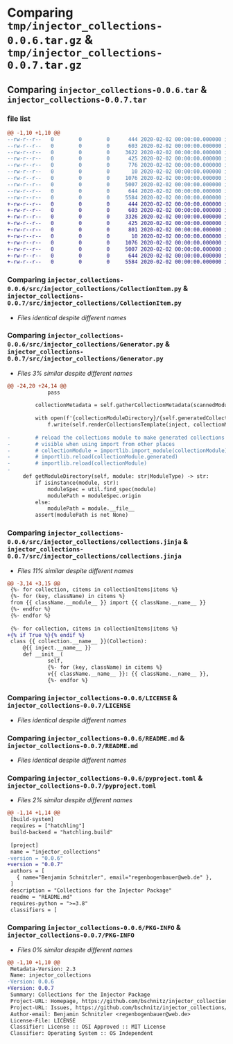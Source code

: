 # Comparing `tmp/injector_collections-0.0.6.tar.gz` & `tmp/injector_collections-0.0.7.tar.gz`

## Comparing `injector_collections-0.0.6.tar` & `injector_collections-0.0.7.tar`

### file list

```diff
@@ -1,10 +1,10 @@
--rw-r--r--   0        0        0      444 2020-02-02 00:00:00.000000 injector_collections-0.0.6/src/injector_collections/Collection.py
--rw-r--r--   0        0        0      603 2020-02-02 00:00:00.000000 injector_collections-0.0.6/src/injector_collections/CollectionItem.py
--rw-r--r--   0        0        0     3622 2020-02-02 00:00:00.000000 injector_collections-0.0.6/src/injector_collections/Generator.py
--rw-r--r--   0        0        0      425 2020-02-02 00:00:00.000000 injector_collections-0.0.6/src/injector_collections/__init__.py
--rw-r--r--   0        0        0      776 2020-02-02 00:00:00.000000 injector_collections-0.0.6/src/injector_collections/collections.jinja
--rw-r--r--   0        0        0       10 2020-02-02 00:00:00.000000 injector_collections-0.0.6/.gitignore
--rw-r--r--   0        0        0     1076 2020-02-02 00:00:00.000000 injector_collections-0.0.6/LICENSE
--rw-r--r--   0        0        0     5007 2020-02-02 00:00:00.000000 injector_collections-0.0.6/README.md
--rw-r--r--   0        0        0      644 2020-02-02 00:00:00.000000 injector_collections-0.0.6/pyproject.toml
--rw-r--r--   0        0        0     5584 2020-02-02 00:00:00.000000 injector_collections-0.0.6/PKG-INFO
+-rw-r--r--   0        0        0      444 2020-02-02 00:00:00.000000 injector_collections-0.0.7/src/injector_collections/Collection.py
+-rw-r--r--   0        0        0      603 2020-02-02 00:00:00.000000 injector_collections-0.0.7/src/injector_collections/CollectionItem.py
+-rw-r--r--   0        0        0     3326 2020-02-02 00:00:00.000000 injector_collections-0.0.7/src/injector_collections/Generator.py
+-rw-r--r--   0        0        0      425 2020-02-02 00:00:00.000000 injector_collections-0.0.7/src/injector_collections/__init__.py
+-rw-r--r--   0        0        0      801 2020-02-02 00:00:00.000000 injector_collections-0.0.7/src/injector_collections/collections.jinja
+-rw-r--r--   0        0        0       10 2020-02-02 00:00:00.000000 injector_collections-0.0.7/.gitignore
+-rw-r--r--   0        0        0     1076 2020-02-02 00:00:00.000000 injector_collections-0.0.7/LICENSE
+-rw-r--r--   0        0        0     5007 2020-02-02 00:00:00.000000 injector_collections-0.0.7/README.md
+-rw-r--r--   0        0        0      644 2020-02-02 00:00:00.000000 injector_collections-0.0.7/pyproject.toml
+-rw-r--r--   0        0        0     5584 2020-02-02 00:00:00.000000 injector_collections-0.0.7/PKG-INFO
```

### Comparing `injector_collections-0.0.6/src/injector_collections/CollectionItem.py` & `injector_collections-0.0.7/src/injector_collections/CollectionItem.py`

 * *Files identical despite different names*

### Comparing `injector_collections-0.0.6/src/injector_collections/Generator.py` & `injector_collections-0.0.7/src/injector_collections/Generator.py`

 * *Files 3% similar despite different names*

```diff
@@ -24,20 +24,14 @@
             pass
 
         collectionMetadata = self.gatherCollectionMetadata(scannedModules)
 
         with open(f'{collectionModuleDirectory}/{self.generatedCollectionsFileName}', 'w') as f:
             f.write(self.renderCollectionsTemplate(inject, collectionMetadata))
 
-        # reload the collections module to make generated collections
-        # visible when using import from other places
-        # collectionModule = importlib.import_module(collectionModule)
-        # importlib.reload(collectionModule.generated)
-        # importlib.reload(collectionModule)
-
     def getModuleDirectory(self, module: str|ModuleType) -> str:
         if isinstance(module, str):
             moduleSpec = util.find_spec(module)
             modulePath = moduleSpec.origin
         else:
             modulePath = module.__file__
         assert(modulePath is not None)
```

### Comparing `injector_collections-0.0.6/src/injector_collections/collections.jinja` & `injector_collections-0.0.7/src/injector_collections/collections.jinja`

 * *Files 11% similar despite different names*

```diff
@@ -3,14 +3,15 @@
 {%- for collection, citems in collectionItems|items %}
 {%- for (key, className) in citems %}
 from {{ className.__module__ }} import {{ className.__name__ }}
 {%- endfor %}
 {%- endfor %}
 
 {%- for collection, citems in collectionItems|items %}
+{% if True %}{% endif %}
 class {{ collection.__name__ }}(Collection):
     @{{ inject.__name__ }}
     def __init__(
             self,
             {%- for (key, className) in citems %}
             v{{ className.__name__ }}: {{ className.__name__ }},
             {%- endfor %}
```

### Comparing `injector_collections-0.0.6/LICENSE` & `injector_collections-0.0.7/LICENSE`

 * *Files identical despite different names*

### Comparing `injector_collections-0.0.6/README.md` & `injector_collections-0.0.7/README.md`

 * *Files identical despite different names*

### Comparing `injector_collections-0.0.6/pyproject.toml` & `injector_collections-0.0.7/pyproject.toml`

 * *Files 2% similar despite different names*

```diff
@@ -1,14 +1,14 @@
 [build-system]
 requires = ["hatchling"]
 build-backend = "hatchling.build"
 
 [project]
 name = "injector_collections"
-version = "0.0.6"
+version = "0.0.7"
 authors = [
   { name="Benjamin Schnitzler", email="regenbogenbauer@web.de" },
 ]
 description = "Collections for the Injector Package"
 readme = "README.md"
 requires-python = ">=3.8"
 classifiers = [
```

### Comparing `injector_collections-0.0.6/PKG-INFO` & `injector_collections-0.0.7/PKG-INFO`

 * *Files 0% similar despite different names*

```diff
@@ -1,10 +1,10 @@
 Metadata-Version: 2.3
 Name: injector_collections
-Version: 0.0.6
+Version: 0.0.7
 Summary: Collections for the Injector Package
 Project-URL: Homepage, https://github.com/bschnitz/injector_collections
 Project-URL: Issues, https://github.com/bschnitz/injector_collections/issues
 Author-email: Benjamin Schnitzler <regenbogenbauer@web.de>
 License-File: LICENSE
 Classifier: License :: OSI Approved :: MIT License
 Classifier: Operating System :: OS Independent
```

